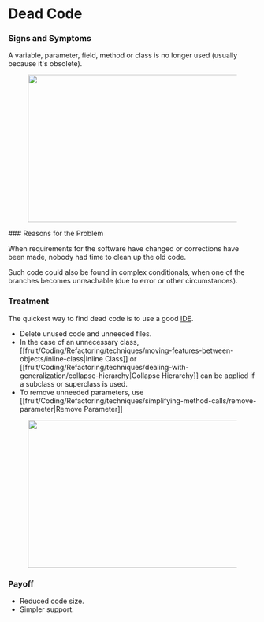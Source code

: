# Dead Code
### Signs and Symptoms
A variable, parameter, field, method or class is no longer used (usually because it's obsolete).

<figure class="image">
<img
src="https://refactoring.guru/images/refactoring/content/smells/dead-code-01.png?id=418685bee5de933c472c48efcb5b67a0"
srcset="https://refactoring.guru/images/refactoring/content/smells/dead-code-01-2x.png?id=d9981d853e7e855cf0454fc32aab85a6 2x"
width="500" height="300" />
</figure>
### Reasons for the Problem

When requirements for the software have changed or corrections have been made, nobody had time to clean up the old code.

Such code could also be found in complex conditionals, when one of the branches becomes unreachable (due to error or other circumstances).

### Treatment

The quickest way to find dead code is to use a good [IDE](https://en.wikipedia.org/wiki/Integrated_development_environment).
- Delete unused code and unneeded files.
- In the case of an unnecessary class, [[fruit/Coding/Refactoring/techniques/moving-features-between-objects/inline-class|Inline Class]] or [[fruit/Coding/Refactoring/techniques/dealing-with-generalization/collapse-hierarchy|Collapse Hierarchy]] can be applied if a subclass or superclass is used.
- To remove unneeded parameters, use [[fruit/Coding/Refactoring/techniques/simplifying-method-calls/remove-parameter|Remove Parameter]]

<figure class="image">
<img
src="https://refactoring.guru/images/refactoring/content/smells/dead-code-02.png?id=b368f23b7cc88340933b761cf2ad1954"
srcset="https://refactoring.guru/images/refactoring/content/smells/dead-code-02-2x.png?id=bf78ebf643d890b41b60058d8e67d845 2x"
loading="lazy" width="500" height="300" />
</figure>

### Payoff

- Reduced code size.
- Simpler support.
